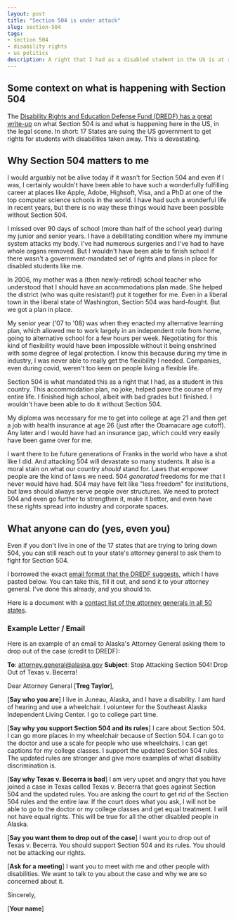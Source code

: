```yaml
---
layout: post
title: "Section 504 is under attack"
slug: section-504
tags:
- section 504
- disability rights
- us politics
description: A right that I had as a disabled student in the US is at risk of being destroyed.
---
```


## Some context on what is happening with Section 504
The [Disability Rights and Education Defense Fund (DREDF) has a great write-up](https://dredf.org/protect-504/) on what Section 504 is and what is happening here in the US, in the legal scene. In short: 17 States are suing the US government to get rights for students with disabilities taken away. This is devastating.

## Why Section 504 matters to me
I would arguably not be alive today if it wasn't for Section 504 and even if I was, I certainly wouldn't have been able to have such a wonderfully fulfilling career at places like Apple, Adobe, Highsoft, Visa, and a PhD at one of the top computer science schools in the world. I have had such a wonderful life in recent years, but there is no way these things would have been possible without Section 504.

I missed over 90 days of school (more than half of the school year) during my junior and senior years. I have a debilitating condition where my immune system attacks my body. I've had numerous surgeries and I've had to have whole organs removed. But I wouldn't have been able to finish school if there wasn't a government-mandated set of rights and plans in place for disabled students like me.

In 2006, my mother was a (then newly-retired) school teacher who understood that I should have an accommodations plan made. She helped the district (who was quite resistant!) put it together for me. Even in a liberal town in the liberal state of Washington, Section 504 was hard-fought. But we got a plan in place.

My senior year ('07 to '08) was when they enacted my alternative learning plan, which allowed me to work largely in an independent role from home, going to alternative school for a few hours per week. Negotiating for this kind of flexibility would have been impossible without it being enshrined with some degree of legal protection. I know this because during my time in industry, I was never able to really get the flexibility I needed. Companies, even during covid, weren't too keen on people living a flexible life.

Section 504 is what mandated this as a right that I had, as a student in this country. This accommodation plan, no joke, helped pave the course of my entire life. I finished high school, albeit with bad grades but I finished. I wouldn't have been able to do it without Section 504.

My diploma was necessary for me to get into college at age 21 and then get a job with health insurance at age 26 (just after the Obamacare age cutoff). Any later and I would have had an insurance gap, which could very easily have been game over for me.

I want there to be future generations of Franks in the world who have a shot like I did. And attacking 504 will devastate so many students. It also is a moral stain on what our country *should* stand for. Laws that empower people are the kind of laws we need. 504 *generated* freedoms for me that I never would have had. 504 may have felt like "less freedom" for institutions, but laws should always serve people over structures. We need to protect 504 and even go further to strengthen it, make it better, and even have these rights spread into industry and corporate spaces.

## What anyone can do (yes, even you)

Even if you don't live in one of the 17 states that are trying to bring down 504, you can still reach out to your state's attorney general to ask them to fight for Section 504.

I borrowed the exact [email format that the DREDF suggests](https://dredf.org/protect-504/), which I have pasted below. You can take this, fill it out, and send it to your attorney general. I've done this already, and you should to.

Here is a document with a [contact list of the attorney generals in all 50 states](https://docs.google.com/document/d/e/2PACX-1vRDybwpX8OLsOhc6ldIje6atdlmmS8VwdYh4uEEE-ibyGPG1N7HDT9v71RBi-IZeU0mEurDLgPhO2v_/pub).

### Example Letter / Email
Here is an example of an email to Alaska's Attorney General asking them to drop out of the case (credit to DREDF):

**To**: attorney.general@alaska.gov
**Subject**: Stop Attacking Section 504! Drop Out of Texas v. Becerra!

Dear Attorney General [**Treg Taylor**],

[**Say who you are**] I live in Juneau, Alaska, and I have a disability. I am hard of hearing and use a wheelchair. I volunteer for the Southeast Alaska Independent Living Center. I go to college part time. 

[**Say why you support Section 504 and its rules**] I care about Section 504. I can go more places in my wheelchair because of Section 504. I can go to the doctor and use a scale for people who use wheelchairs. I can get captions for my college classes. I support the updated Section 504 rules. The updated rules are stronger and give more examples of what disability discrimination is. 

[**Say why Texas v. Becerra is bad**] I am very upset and angry that you have joined a case in Texas called Texas v. Becerra that goes against Section 504 and the updated rules. You are asking the court to get rid of the Section 504 rules and the entire law. If the court does what you ask, I will not be able to go to the doctor or my college classes and get equal treatment. I will not have equal rights. This will be true for all the other disabled people in Alaska. 

[**Say you want them to drop out of the case**] I want you to drop out of Texas v. Becerra. You should support Section 504 and its rules. You should not be attacking our rights. 

[**Ask for a meeting**] I want you to meet with me and other people with disabilities. We want to talk to you about the case and why we are so concerned about it. 

Sincerely,

[**Your name**]